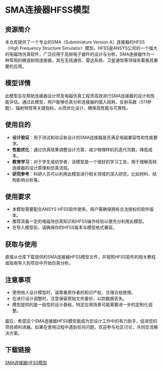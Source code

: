 # SMA连接器HFSS模型

## 资源简介

本仓库提供了一个专业的SMA（Subminiature Version A）连接器的HFSS（High Frequency Structure Simulator）模型。HFSS是ANSYS公司的一个强大的电磁场仿真软件，广泛应用于高频电子器件的设计与分析。SMA连接器作为一种常用的微波射频连接器，其在无线通信、雷达系统、卫星通信等领域有着极其重要的应用。

## 模型详情

此模型旨在帮助连接器设计师及电磁仿真工程师高效进行SMA连接器的设计和性能评估。通过此模型，用户能够仿真分析连接器的插入损耗、反射系数（S11参数）、辐射特性等关键指标，从而优化设计，确保高性能与可靠性。

## 使用目的

- **设计验证**：用于测试和验证新设计的SMA连接器是否满足电磁兼容性和性能要求。
- **性能优化**：通过仿真结果调整设计方案，减少物理样机的迭代次数，降低成本。
- **教育学习**：对于学生或初学者，该模型是一个很好的学习工具，用于理解高频连接器的设计原理和仿真流程。
- **研究参考**：科研人员可以利用此模型进行相关领域的深入研究，比如材料、结构影响分析等。

## 使用要求

- 本模型需要配合ANSYS HFSS软件使用，用户需确保拥有合法授权的软件版本。
- 推荐具备一定的电磁场仿真知识和HFSS操作经验以便充分利用此模型。
- 在导入模型前，请确保你的HFSS版本与模型格式兼容。

## 获取与使用

直接从仓库下载提供的SMA连接器HFSS模型文件，并按照HFSS软件的相关教程或指南导入到项目中开始仿真分析。

## 注意事项

- 使用他人设计模型时，请尊重原作者的知识产权，合理合规使用。
- 在进行设计调整时，注意保留原始文件备份，以防数据丢失。
- 模型提供的是一般性的设计基础，特定应用场景可能需要进一步的定制化调整。

最后，希望这个SMA连接器HFSS模型能成为您设计工作中的有力助手，促进您的项目顺利进展。如果在使用过程中遇到任何问题，欢迎参与社区讨论，共同交流解决方案。

## 下载链接

[SMA连接器HFSS模型](https://pan.quark.cn/s/6e3f25c50e2a)